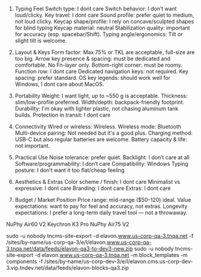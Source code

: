 1. Typing Feel
Switch type: I dont care
Switch behavior: I don’t want loud/clicky.
Key travel: I dont care
Sound profile: prefer quiet to medium, not loud clicky.
Keycap shape/profile: I rely on concave/sculpted shapes for blind typing
Keycap material: neutral
Stabilization quality: important for accuracy (esp. spacebar/Shift).
Typing angle/ergonomics: Tilt or slight tilt is welcome.

2. Layout & Keys
Form factor: Max 75% or TKL are acceptable, full-size are too big.
Arrow key presence & spacing: must be dedicated and comfortable. No Fn-layer only.
Bottom-right corner: must be roomy.
Function row: I dont care
Dedicated navigation keys: not required.
Key spacing: prefer standard.
OS key legends: should work well for Windows, I dont care about MacOS.

3. Portability
Weight: I want light, up to ~550 g is acceptable.
Thickness: slim/low-profile preferred.
Width/depth: backpack-friendly footprint.
Durability: I'm okay with lighter plastic, not chasing aluminum tank builds.
Protection in transit: I dont care

4. Connectivity
Wired or wireless: Wireless.
Wireless mode: Bluetooth
Multi-device pairing: Not needed but it's a good plus.
Charging method: USB-C but also regular batteries are welcome.
Battery capacity & life: not important.

5. Practical Use
Noise tolerance: prefer quiet.
Backlight: I don’t care at all
Software/programmability: I don’t care
Compatibility: Windows
Typing posture: I don’t want it too flat/cheap feeling

6. Aesthetics & Extras
Color scheme / finish: I dont care
Minimalist vs expressive: I dont care
Branding: I dont care
Extras: I dont care

7. Budget / Market Position
Price range: mid-range ($50–120) ideal.
Value expectations: want to pay for feel and accuracy, not extras.
Longevity expectations: I prefer  a long-term daily travel tool — not a throwaway.


NuPhy Air60 V2
Keychron K3 Pro
    NuPhy Air75 V2


sudo -u nobody tncms-site-export -d elavon.www.us-corp-qa-3.tnqa.net -f /sites/by-name/us-corp-qa-3/e/l/elavon.www.us-corp-qa-3.tnqa.net/data/feeds/elavon-qa3-to-dev3-new.zip
sudo -u nobody tncms-site-export -d elavon.www.us-corp-qa-3.tnqa.net -m block_templates -m components -f /sites/by-name/us-corp-dev-3/e/l/elavon.cms.us-corp-dev-3.vip.tndev.net/data/feeds/elavon-blocks-qa3.zip
